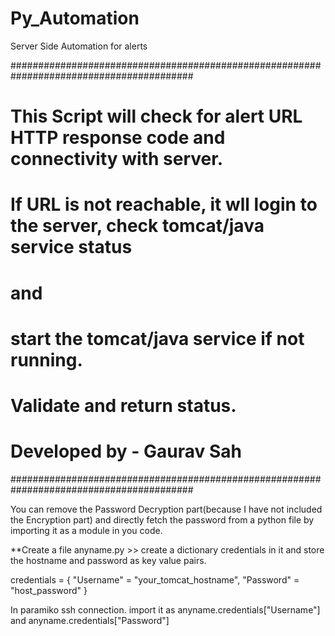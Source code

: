 # Py_Automation
Server Side Automation for alerts

#########################################################################################
# This Script will check for alert URL HTTP response code and connectivity with server. #
# If URL is not reachable, it wll login to the server, check tomcat/java service status # 
# and                                                                                   #
# start the tomcat/java service if not running.                                         #
# Validate and return status.                                                           #
# Developed by - Gaurav Sah                                                             #
#########################################################################################

You can remove the Password Decryption part(because I have not included the Encryption part) and directly fetch the password from a python file by importing it as a module in you code.

**Create a file anyname.py >>  create a dictionary credentials in it and store the hostname and password as key value pairs.

credentials = {
  "Username" = "your_tomcat_hostname",
  "Password" = "host_password"
            }

In paramiko ssh connection. import it as anyname.credentials["Username"] and anyname.credentials["Password"]
